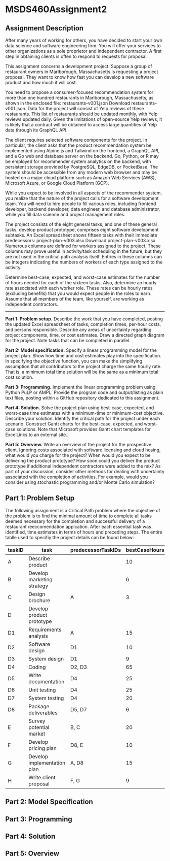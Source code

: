 # MSDS460Assignment2

## Assignment Description
After many years of working for others, you have decided to start your own data science and software engineering firm. You will offer your services to other organizations as a sole proprietor and independent contractor. A first step in obtaining clients is often to respond to requests for proposal. 

This assignment concerns a development project. Suppose a group of restaurant owners in Marlborough, Massachusetts is requesting a project proposal. They want to know how fast you can develop a new software product and how much it will cost.

You need to propose a consumer-focused recommendation system for more than one hundred restaurants in Marlborough, Massachusetts, as shown in the enclosed file: restaurants-v001.json Download restaurants-v001.json. Data for the project will consist of Yelp reviews of these restaurants. This list of restaurants should be updated monthly, with Yelp reviews updated daily. Given the limitations of open-source Yelp reviews, it is likely that a contract will be obtained to access large quantities of Yelp data through its GraphQL API.

The client requires selected software components for the project. In particular, the client asks that the product recommendation system be implemented using Alpine.js and Tailwind on the frontend, a GraphQL API, and a Go web and database server on the backend. Go, Python, or R may be employed for recommender system analytics on the backend, with persistent storage provided by PostgreSQL, EdgeDB, or PocketBase. The system should be accessible from any modern web browser and may be hosted on a major cloud platform such as Amazon Web Services (AWS), Microsoft Azure, or Google Cloud Platform (GCP). 

While you expect to be involved in all aspects of the recommender system, you realize that the nature of the project calls for a software development team. You will need to hire people to fill various roles, including frontend developer, backend developer, data engineer, and database administrator, while you fill data science and project management roles.  

The project consists of the eight general tasks, and one of these general tasks, develop product prototype, comprises eight software development subtasks. An Excel spreadsheet shows fifteen tasks with their immediate predecessors: project-plan-v003.xlsx Download project-plan-v003.xlsx  Numerous columns are defined for workers assigned to the project. These columns may prove useful in activity/task scheduling in the future, but they are not used in the critical path analysis itself. Entries in these columns can be integers indicating the numbers of workers of each type assigned to the activity.

Determine best-case, expected, and worst-case estimates for the number of hours needed for each of the sixteen tasks. Also, determine an hourly rate associated with each worker role. These rates can be hourly rates (excluding benefits) that you would expect people in the roles to earn. Assume that all members of the team, like yourself, are working as independent contractors.
 
 ---
**Part 1: Problem setup.**  Describe the work that you have completed, posting the updated Excel spreadsheet of tasks, completion times, per-hour costs, and persons responsible. Describe any areas of uncertainty regarding project components, time, or cost estimates. Draw a directed graph diagram for the project. Note tasks that can be completed in parallel.

**Part 2: Model specification.** Specify a linear programming model for the project plan. Show how time and cost estimates play into the specification. In specifying the objective function, you can make the simplifying assumption that all contributors to the project charge the same hourly rate. That is, a minimum total time solution will be the same as a minimum total cost solution.

**Part 3: Programming.** Implement the linear programming problem using Python PuLP or AMPL. Provide the program code and output/listing as plain text files, posting within a GitHub repository dedicated to this assignment. 

**Part 4: Solution.** Solve the project plan using best-case, expected, and worst-case time estimates with a minimum-time or minimum-cost objective. Describe your solution. Identify the critical path for the project under each scenario. Construct Gantt charts for the best-case, expected, and worst-case solutions. Note that Microsoft provides Gantt chart templates for ExcelLinks to an external site..

**Part 5: Overview.** Write an overview of the project for the prospective client. Ignoring costs associated with software licensing and cloud hosing, what would you charge for the project? When would you expect to be delivering the product prototype? How soon could you deliver the product prototype if additional independent contractors were added to the mix? As part of your discussion, consider other methods for dealing with uncertainty associated with the completion of activities. For example, would you consider using stochastic programming and/or Monte Carlo simulation?

## Part 1: Problem Setup
The following assignment is a Critical Path problem where the objective of the problem is to find the minimal amount of time to complete all tasks deemed necessary for the completion and successful delivery of a restaurant reeccomendation applcation. After each essential task was identified, time estimates in terms of hours and preceding steps. The entire tablle used to specifiy the project details can be found below:

| taskID | task                        | predecessorTaskIDs | bestCaseHours | expectedHours | worstCaseHours | projectManager | frontendDeveloper | backendDeveloper | dataScientist | dataEngineer |
|--------|-----------------------------|--------------------|---------------|---------------|----------------|----------------|-------------------|------------------|---------------|--------------|
| A      | Describe product            |                    | 10            | 18            | 25             | x              |                   |                  |               |              |
| B      | Develop marketing strategy  |                    | 6             | 20            | 22             |                |                   | x                |               |              |
| C      | Design brochure             | A                  | 3             | 6             | 10             | x              |                   |                  |               |              |
| D      | Develop product prototype   |                    |               |               |                |                |                   |                  |               |              |
| D1     | Requirements analysis       | A                  | 15            | 30            | 60             |                |                   | x                | x             |              |
| D2     | Software design             | D1                 | 10            | 15            | 20             | x              |                   |                  |               |              |
| D3     | System design               | D1                 | 9             | 10            | 18             |                |                   |                  |               |              |
| D4     | Coding                      | D2, D3             | 65            | 100           | 170            |                |                   |                  | x             | x            |
| D5     | Write documentation         | D4                 | 25            | 30            | 50             |                |                   |                  |               |              |
| D6     | Unit testing                | D4                 | 25            | 50            | 72             |                |                   |                  | x             |              |
| D7     | System testing              | D4                 | 20            | 23            | 30             |                |                   |                  |               | x            |
| D8     | Package deliverables        | D5, D7             | 6             | 10            | 20             |                |                   |                  |               |              |
| E      | Survey potential market     | B, C               | 20            | 50            | 70             | x              |                   |                  | x             |              |
| F      | Develop pricing plan        | D8, E              | 10            | 12            | 15             |                |                   |                  |               | x            |
| G      | Develop implementation plan | A, D8              | 15            | 26            | 35             |                |                   |                  |               | x            |
| H      | Write client proposal       | F, G               | 9             | 15            | 20             | x              |                   |                  |               |              |

## Part 2: Model Specification

## Part 3: Programming

## Part 4: Solution

## Part 5: Overview
